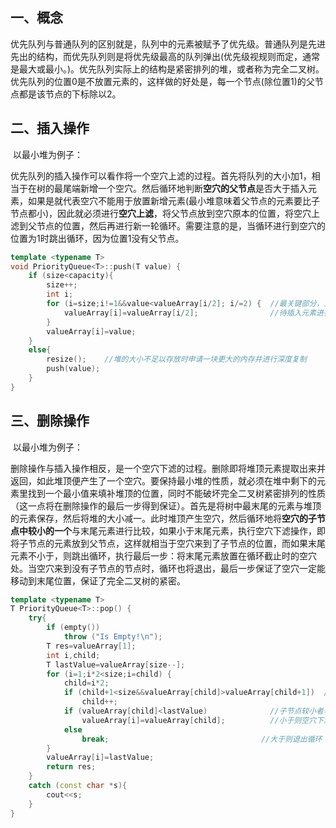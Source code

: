 ## 一、概念

​	优先队列与普通队列的区别就是，队列中的元素被赋予了优先级。普通队列是先进先出的结构，而优先队列则是将优先级最高的队列弹出(优先级视规则而定，通常是最大或最小。)。优先队列实际上的结构是紧密排列的堆，或者称为完全二叉树。
​	优先队列的位置0是不放置元素的，这样做的好处是，每一个节点(除位置1)的父节点都是该节点的下标除以2。

## 二、插入操作

​		以最小堆为例子：

​		优先队列的插入操作可以看作将一个空穴上滤的过程。首先将队列的大小加1，相当于在树的最尾端新增一个空穴。然后循环地判断**空穴的父节点**是否大于插入元素，如果是就代表空穴不能用于放置新增元素(最小堆意味着父节点的元素要比子节点都小)，因此就必须进行**空穴上滤**，将父节点放到空穴原本的位置，将空穴上滤到父节点的位置，然后再进行新一轮循环。需要注意的是，当循环进行到空穴的位置为1时跳出循环，因为位置1没有父节点。

```c++
template <typename T>
void PriorityQueue<T>::push(T value) {
    if (size<capacity){
        size++;
        int i;
        for (i=size;i!=1&&value<valueArray[i/2]; i/=2) {  //最关键部分，对空穴的父节点与
            valueArray[i]=valueArray[i/2];				  //待插入元素进行比较
        }
        valueArray[i]=value;
    }
    else{
        resize();    //堆的大小不足以存放时申请一块更大的内存并进行深度复制
        push(value);
    }
}
```

## 三、删除操作

​	以最小堆为例子：

​	删除操作与插入操作相反，是一个空穴下滤的过程。删除即将堆顶元素提取出来并返回，如此堆顶便产生了一个空穴。要保持最小堆的性质，就必须在堆中剩下的元素里找到一个最小值来填补堆顶的位置，同时不能破坏完全二叉树紧密排列的性质（这一点将在删除操作的最后一步得到保证）。首先是将树中最末尾的元素与堆顶的元素保存，然后将堆的大小减一。此时堆顶产生空穴，然后循环地将**空穴的子节点中较小的一个**与末尾元素进行比较，如果小于末尾元素，执行空穴下滤操作，即将子节点的元素放到父节点，这样就相当于空穴来到了子节点的位置，而如果末尾元素不小于，则跳出循环，执行最后一步：将末尾元素放置在循环截止时的空穴处。当空穴来到没有子节点的节点时，循环也将退出，最后一步保证了空穴一定能移动到末尾位置，保证了完全二叉树的紧密。

```c++
template <typename T>
T PriorityQueue<T>::pop() {
    try{
        if (empty())
            throw ("Is Empty!\n");
        T res=valueArray[1];
        int i,child;
        T lastValue=valueArray[size--];
        for (i=1;i*2<size;i=child) {
            child=i*2;
            if (child+1<size&&valueArray[child]>valueArray[child+1])  //比较两个子节点
                child++;
            if (valueArray[child]<lastValue)              //子节点较小者与末尾元素比较
                valueArray[i]=valueArray[child];		  //小于则空穴下滤
            else
                break;									//大于则退出循环
        }
        valueArray[i]=lastValue;                       
        return res;
    }
    catch (const char *s){
        cout<<s;
    }
}
```

